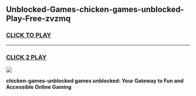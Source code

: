 
## Unblocked-Games-chicken-games-unblocked-Play-Free-zvzmq
<h3>
<a href="https://premium76.site?title=chicken-games-unblocked&ref=19M">CLICK TO PLAY</a></h3>
<hr>

<h3>
<a href="https://premium76.site?title=chicken-games-unblocked&ref=19M">CLICK 2 PLAY</a>
  
</h3>

<a href="https://premium76.site?title=chicken-games-unblocked&ref=19M"><img src="https://clearcache.store/games.png"></a>


**chicken-games-unblocked games unblocked: Your Gateway to Fun and Accessible Online Gaming**
